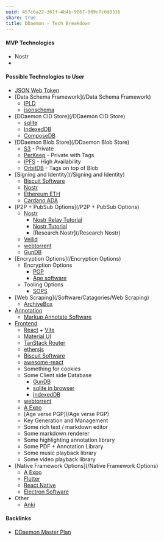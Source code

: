 ```yaml
---
uuid: 457c6a22-361f-4b4b-9867-809c7c6d0316
share: true
title: DDaemon - Tech Breakdown
---
```

#### MVP Technologies

* Nostr
* 


#### Possible Technologies to User

* [JSON Web Token](/f7619f8b-09c3-42ed-afed-a5dd2acac315)
* [Data Schema Framework](/Data Schema Framework)
	* [IPLD](/a39a50ba-fe84-4382-9509-82f36b211619)
	* [jsonschema](/ae47732c-10e8-4d3b-b365-9c3902febdfa)
* [DDaemon CID Store](/DDaemon CID Store)
	* [sqlite](/1a1ccc57-1ba3-4ba7-8db9-9eb945b88d85)
	* [IndexedDB](/9fea8cfd-e8fa-4324-921c-e9455862e374)
	* [ComposeDB](/d032418e-7c27-4e08-b566-b3852936be11)
* [DDaemon Blob Store](/DDaemon Blob Store)
	* [S3](/cc64a399-1cbe-44ee-ab4a-f36343a593ff) - Private
	* [PerKeep](/9c7ee4a4-18d0-452d-b707-cc2decd6b425) - Private with Tags
	* [IPFS](/e1636216-dee3-430e-949c-3b2c24c36701) - High Availability 
	* [OrbitDB](/36e8ce81-5c50-479f-a9bd-2eff92802abf) - Tags on top of Blob
* [Signing and Identity](/Signing and Identity)
	* [Biscuit Software](/e92a03b3-9567-47a7-9c24-ce4ccb4119c6)
	* [Nostr](/78abfe73-37cb-4f3b-9e08-faad85669fb7)
	* [Ethereum ETH](/1e839bd9-8e58-4a04-836c-72ddd1589f3f)
	* [Cardano ADA](/9e1589e4-691e-4050-9b4a-5f8058f70fae)
* [P2P + PubSub Options](/P2P + PubSub Options)
	* [Nostr](/78abfe73-37cb-4f3b-9e08-faad85669fb7)
		* [Nostr Relay Tutorial](/c7866777-9a38-45b0-9cb6-2bf757879e17)
		* [Nostr Tutorial](/d0d2eb3c-a491-462a-ba23-bcc03246f837)
		* [Research Nostr](/Research Nostr)
	* [Veilid](/70565ff6-d3ef-4e93-b9bb-f72117b0c4f4)
	* [webtorrent](/b19e478c-5609-4ffe-aac6-6e32214a7805)
	* [GunDB](/8f3e0515-4b00-4f3e-b694-8ea82fa38baf)
* [Encryption Options](/Encryption Options)
	* Encryption Options
		* [PGP](/5df9b58c-313a-42ac-a127-c48bcb1d8bcb)
		* [Age software](/fb4bc5ab-ea80-4856-a0ba-f2396175a226)
	* Tooling Options
		* [SOPS](/b0184386-24ec-4ca7-a059-61eabe00bd69)
* [Web Scraping](/Software/Catagories/Web Scraping)
	* [ArchiveBox](/405b67dc-be60-4211-ad64-9d65188fbef8)
* [Annotation](/02313f15-9c64-4b12-9c56-383ff9adcdf3)
	* [Markup Annotate Software](/f55d6794-c0fe-41dd-acf6-08bdac14df73)
* [Frontend](/Software/Catagories/Frontend)
	* [React](/619698de-3602-4330-9105-e35853626f66) + [Vite](/263e1cf3-f0ee-4e9d-867e-1f9de045bd24)
	* [Material UI](/feec4c88-d33d-4610-a7c0-0f8c14c21aba)
	* [TanStack Router](/0febb078-3725-468b-af44-8db4caf00fd3)
	* [ethersjs](/d833138c-b1fc-488b-81a1-195e6298178e)
	* [Biscuit Software](/e92a03b3-9567-47a7-9c24-ce4ccb4119c6)
	* [awesome-react](https://github.com/enaqx/awesome-react)
	* Something for cookies
	* Some Client side Database
		* [GunDB](/8f3e0515-4b00-4f3e-b694-8ea82fa38baf)
		* [sqlite in browser](/6620f215-4c86-4617-9f85-dc3e1cb95291)
		* [IndexedDB](/9fea8cfd-e8fa-4324-921c-e9455862e374)
	* [webtorrent](/b19e478c-5609-4ffe-aac6-6e32214a7805)
	* [A Expo](/164855b1-2f14-4f3e-8aa2-b6b4eeb17fb7)
	* [Age verse PGP](/Age verse PGP)
	* Key Generation and Management
	* Some rich text / markdown editor
	* Some markdown renderer
	* Some highlighting annotation library
	* Some PDF + Annotation Library
	* Some music playback library
	* Some video playback library
* [Native Framework Options](/Native Framework Options)
	* [A Expo](/164855b1-2f14-4f3e-8aa2-b6b4eeb17fb7)
	* [Flutter](/7b3f2975-da07-4d0d-a05b-d51b56e42184)
	* [React Native](/d3877cc3-89b3-4cdc-bdf2-12500b438d88)
	* [Electron Software](/393cce93-b698-40cf-bfbb-51f0fcfc1734)
* Other
	* [Anki](/6967b2a3-0b44-4e85-8d58-ccc2965b85df)


#### Backlinks

* [DDaemon Master Plan](/58fef7f0-c9dc-44b3-949f-1c034bc24cf2)